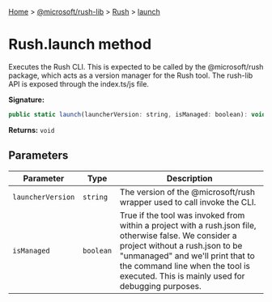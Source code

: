 [Home](./index) &gt; [@microsoft/rush-lib](rush-lib.md) &gt; [Rush](rush-lib.rush.md) &gt; [launch](rush-lib.rush.launch.md)

# Rush.launch method

Executes the Rush CLI. This is expected to be called by the @microsoft/rush package, which acts as a version manager for the Rush tool. The rush-lib API is exposed through the index.ts/js file.

**Signature:**
```javascript
public static launch(launcherVersion: string, isManaged: boolean): void;
```
**Returns:** `void`

## Parameters

|  Parameter | Type | Description |
|  --- | --- | --- |
|  `launcherVersion` | `string` | The version of the @microsoft/rush wrapper used to call invoke the CLI. |
|  `isManaged` | `boolean` | True if the tool was invoked from within a project with a rush.json file, otherwise false. We consider a project without a rush.json to be "unmanaged" and we'll print that to the command line when the tool is executed. This is mainly used for debugging purposes. |


